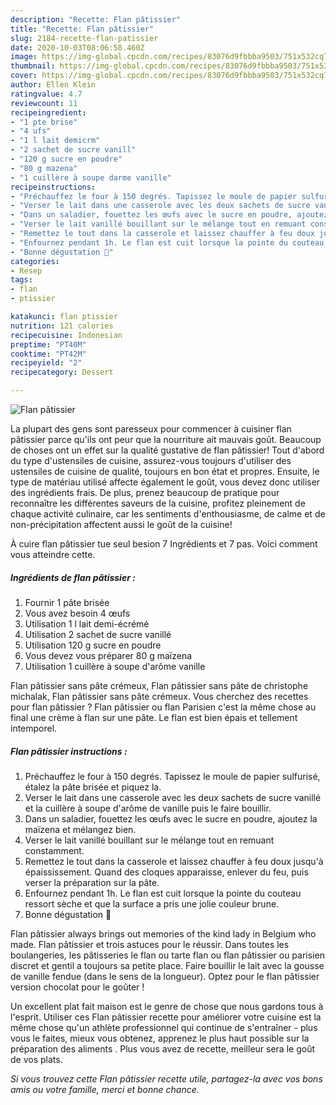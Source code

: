 ```yaml
---
description: "Recette: Flan pâtissier"
title: "Recette: Flan pâtissier"
slug: 2184-recette-flan-patissier
date: 2020-10-03T08:06:58.460Z
image: https://img-global.cpcdn.com/recipes/83076d9fbbba9503/751x532cq70/flan-patissier-photo-principale-de-la-recette.jpg
thumbnail: https://img-global.cpcdn.com/recipes/83076d9fbbba9503/751x532cq70/flan-patissier-photo-principale-de-la-recette.jpg
cover: https://img-global.cpcdn.com/recipes/83076d9fbbba9503/751x532cq70/flan-patissier-photo-principale-de-la-recette.jpg
author: Ellen Klein
ratingvalue: 4.7
reviewcount: 11
recipeingredient:
- "1 pte brise"
- "4 ufs"
- "1 l lait demicrm"
- "2 sachet de sucre vanill"
- "120 g sucre en poudre"
- "80 g mazena"
- "1 cuillère à soupe darme vanille"
recipeinstructions:
- "Préchauffez le four à 150 degrés. Tapissez le moule de papier sulfurisé, étalez la pâte brisée et piquez la."
- "Verser le lait dans une casserole avec les deux sachets de sucre vanillé et la cuillère à soupe d&#39;arôme de vanille puis le faire bouillir."
- "Dans un saladier, fouettez les œufs avec le sucre en poudre, ajoutez la maïzena et mélangez bien."
- "Verser le lait vanillé bouillant sur le mélange tout en remuant constamment."
- "Remettez le tout dans la casserole et laissez chauffer à feu doux jusqu&#39;à épaississement. Quand des cloques apparaisse, enlever du feu, puis verser la préparation sur la pâte."
- "Enfournez pendant 1h. Le flan est cuit lorsque la pointe du couteau ressort sèche et que la surface a pris une jolie couleur brune."
- "Bonne dégustation 🤗"
categories:
- Resep
tags:
- flan
- ptissier

katakunci: flan ptissier 
nutrition: 121 calories
recipecuisine: Indonesian
preptime: "PT40M"
cooktime: "PT42M"
recipeyield: "2"
recipecategory: Dessert

---
```



![Flan pâtissier](https://img-global.cpcdn.com/recipes/83076d9fbbba9503/751x532cq70/flan-patissier-photo-principale-de-la-recette.jpg)

La plupart des gens sont paresseux pour commencer à cuisiner flan pâtissier parce qu'ils ont peur que la nourriture ait mauvais goût. Beaucoup de choses ont un effet sur la qualité gustative de flan pâtissier! Tout d'abord du type d'ustensiles de cuisine, assurez-vous toujours d'utiliser des ustensiles de cuisine de qualité, toujours en bon état et propres. Ensuite, le type de matériau utilisé affecte également le goût, vous devez donc utiliser des ingrédients frais. De plus, prenez beaucoup de pratique pour reconnaître les différentes saveurs de la cuisine, profitez pleinement de chaque activité culinaire, car les sentiments d'enthousiasme, de calme et de non-précipitation affectent aussi le goût de la cuisine!

<!--inarticleads1-->

À cuire flan pâtissier tue seul besion 7 Ingrédients et 7 pas. Voici comment vous atteindre cette.

##### Ingrédients de flan pâtissier :

1. Fournir 1 pâte brisée
1. Vous avez besoin 4 œufs
1. Utilisation 1 l lait demi-écrémé
1. Utilisation 2 sachet de sucre vanillé
1. Utilisation 120 g sucre en poudre
1. Vous devez vous préparer 80 g maïzena
1. Utilisation 1 cuillère à soupe d&#39;arôme vanille


Flan pâtissier sans pâte crémeux, Flan pâtissier sans pâte de christophe michalak, Flan pâtissier sans pâte crémeux. Vous cherchez des recettes pour flan pâtissier ? Flan pâtissier ou flan Parisien c&#39;est la même chose au final une crème à flan sur une pâte. Le flan est bien épais et tellement intemporel. 

<!--inarticleads2-->

##### Flan pâtissier instructions :

1. Préchauffez le four à 150 degrés. Tapissez le moule de papier sulfurisé, étalez la pâte brisée et piquez la.
1. Verser le lait dans une casserole avec les deux sachets de sucre vanillé et la cuillère à soupe d&#39;arôme de vanille puis le faire bouillir.
1. Dans un saladier, fouettez les œufs avec le sucre en poudre, ajoutez la maïzena et mélangez bien.
1. Verser le lait vanillé bouillant sur le mélange tout en remuant constamment.
1. Remettez le tout dans la casserole et laissez chauffer à feu doux jusqu&#39;à épaississement. Quand des cloques apparaisse, enlever du feu, puis verser la préparation sur la pâte.
1. Enfournez pendant 1h. Le flan est cuit lorsque la pointe du couteau ressort sèche et que la surface a pris une jolie couleur brune.
1. Bonne dégustation 🤗


Flan pâtissier always brings out memories of the kind lady in Belgium who made. Flan pâtissier et trois astuces pour le réussir. Dans toutes les boulangeries, les pâtisseries le flan ou tarte flan ou flan pâtissier ou parisien discret et gentil a toujours sa petite place. Faire bouillir le lait avec la gousse de vanille fendue (dans le sens de la longueur). Optez pour le flan pâtissier version chocolat pour le goûter ! 

<!--inarticleads1-->

<p>
Un excellent plat fait maison est le genre de chose que nous gardons tous à l'esprit. Utiliser ces Flan pâtissier recette pour améliorer votre cuisine est la même chose qu'un athlète professionnel qui continue de s'entraîner - plus vous le faites, mieux vous obtenez, apprenez le plus haut possible sur la préparation des aliments . Plus vous avez de recette, meilleur sera le goût de vos plats.
</p>

<p>
<i>Si vous trouvez cette Flan pâtissier recette utile, partagez-la avec vos bons amis ou votre famille, merci et bonne chance.</i>
</p>
